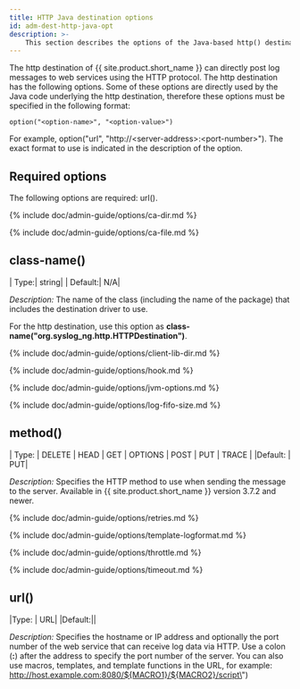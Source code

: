 ```yaml
---
title: HTTP Java destination options
id: adm-dest-http-java-opt
description: >-
    This section describes the options of the Java-based http() destination in {{ site.product.short_name }}.
---
```


The http destination of {{ site.product.short_name }} can directly post log messages to
web services using the HTTP protocol. The http destination has the
following options. Some of these options are directly used by the Java
code underlying the http destination, therefore these options must be
specified in the following format:

```config
option("<option-name>", "<option-value>")
```

For example, option("url", "http://\<server-address\>:\<port-number\>\").
The exact format to use is indicated in the description of the option.

## Required options

The following options are required: url().

{% include doc/admin-guide/options/ca-dir.md %}

{% include doc/admin-guide/options/ca-file.md %}

## class-name()

|  Type:|      string|
|  Default:|   N/A|

*Description:* The name of the class (including the name of the package)
that includes the destination driver to use.

For the http destination, use this option as
**class-name(\"org.syslog\_ng.http.HTTPDestination\")**.

{% include doc/admin-guide/options/client-lib-dir.md %}

{% include doc/admin-guide/options/hook.md %}

{% include doc/admin-guide/options/jvm-options.md %}

{% include doc/admin-guide/options/log-fifo-size.md %}

## method()

|  Type:     | DELETE \| HEAD \| GET \| OPTIONS \| POST \| PUT \| TRACE |
|Default: |  PUT|

*Description:* Specifies the HTTP method to use when sending the message
to the server. Available in {{ site.product.short_name }} version 3.7.2 and newer.

{% include doc/admin-guide/options/retries.md %}

{% include doc/admin-guide/options/template-logformat.md %}

{% include doc/admin-guide/options/throttle.md %}

{% include doc/admin-guide/options/timeout.md %}

## url()

|Type: |     URL|
|Default:||

*Description:* Specifies the hostname or IP address and optionally the
port number of the web service that can receive log data via HTTP. Use a
colon (**:**) after the address to specify the port number of the
server. You can also use macros, templates, and template functions in
the URL, for example:
http://host.example.com:8080/${MACRO1}/${MACRO2}/script\")
